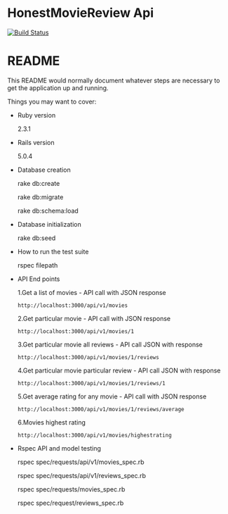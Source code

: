 # HonestMovieReview Api

[![Build Status](https://travis-ci.org/honestveera/Honestmoviereviewapi.svg?branch=master)](https://travis-ci.org/honestveera/Honestmoviereviewapi)

# README

This README would normally document whatever steps are necessary to get the
application up and running.

Things you may want to cover:

* Ruby version

     2.3.1

* Rails version

     5.0.4  

* Database creation

    rake db:create

    rake db:migrate

    rake db:schema:load

* Database initialization

    rake db:seed

* How to run the test suite

    rspec filepath

* API End points


    1.Get a list of movies - API call with JSON response

      http://localhost:3000/api/v1/movies

    2.Get particular movie - API call with JSON response

      http://localhost:3000/api/v1/movies/1

    3.Get particular movie all reviews - API call JSON with response

      http://localhost:3000/api/v1/movies/1/reviews

    4.Get particular movie particular review - API call JSON with response

      http://localhost:3000/api/v1/movies/1/reviews/1

    5.Get average rating for any movie - API call with JSON response

      http://localhost:3000/api/v1/movies/1/reviews/average

    6.Movies highest rating

      http://localhost:3000/api/v1/movies/highestrating

* Rspec API and model testing

     rspec  spec/requests/api/v1/movies_spec.rb

     rspec  spec/requests/api/v1/reviews_spec.rb

     rspec  spec/requests/movies_spec.rb

     rspec  spec/request/reviews_spec.rb



